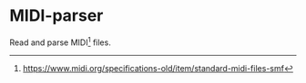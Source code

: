 # MIDI-parser
Read and parse MIDI[^1] files.



[^1]:https://www.midi.org/specifications-old/item/standard-midi-files-smf
